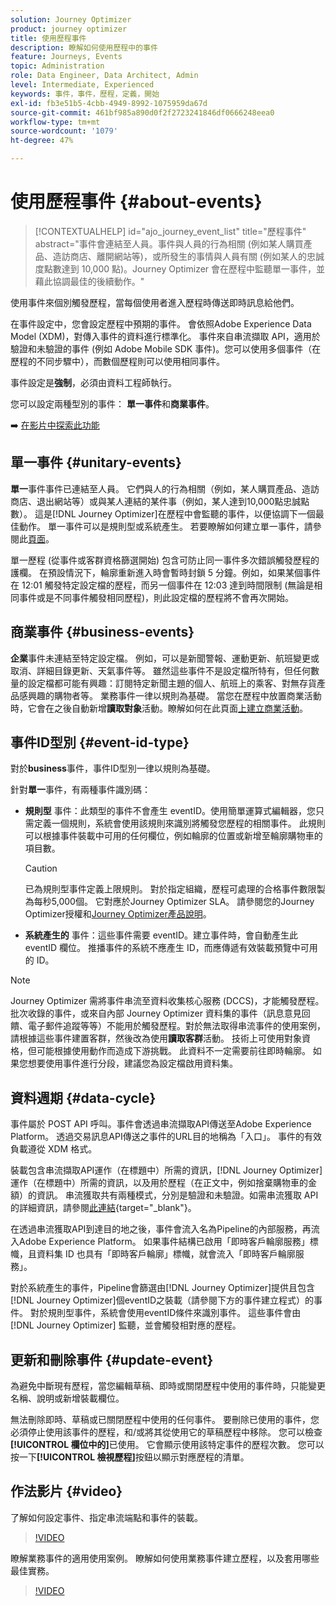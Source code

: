 ```yaml
---
solution: Journey Optimizer
product: journey optimizer
title: 使用歷程事件
description: 瞭解如何使用歷程中的事件
feature: Journeys, Events
topic: Administration
role: Data Engineer, Data Architect, Admin
level: Intermediate, Experienced
keywords: 事件，事件，歷程，定義，開始
exl-id: fb3e51b5-4cbb-4949-8992-1075959da67d
source-git-commit: 461bf985a890d0f2f2723241846df0666248eea0
workflow-type: tm+mt
source-wordcount: '1079'
ht-degree: 47%

---
```


# 使用歷程事件 {#about-events}

>[!CONTEXTUALHELP]
>id="ajo_journey_event_list"
>title="歷程事件"
>abstract="事件會連結至人員。事件與人員的行為相關 (例如某人購買產品、造訪商店、離開網站等)，或所發生的事情與人員有關 (例如某人的忠誠度點數達到 10,000 點)。Journey Optimizer 會在歷程中監聽單一事件，並藉此協調最佳的後續動作。"

使用事件來個別觸發歷程，當每個使用者進入歷程時傳送即時訊息給他們。

在事件設定中，您會設定歷程中預期的事件。 會依照Adobe Experience Data Model (XDM)，對傳入事件的資料進行標準化。 事件來自串流擷取 API，適用於驗證和未驗證的事件 (例如 Adobe Mobile SDK 事件)。您可以使用多個事件（在歷程的不同步驟中），而數個歷程則可以使用相同事件。

事件設定是&#x200B;**強制**，必須由資料工程師執行。

您可以設定兩種型別的事件： **單一事件**&#x200B;和&#x200B;**商業事件**。


➡️ [在影片中探索此功能](#video)

## 單一事件 {#unitary-events}

**單一**&#x200B;事件事件已連結至人員。 它們與人的行為相關（例如，某人購買產品、造訪商店、退出網站等）或與某人連結的某件事（例如，某人達到10,000點忠誠點數）。 這是[!DNL Journey Optimizer]在歷程中會監聽的事件，以便協調下一個最佳動作。 單一事件可以是規則型或系統產生。 若要瞭解如何建立單一事件，請參閱此[頁面](../event/about-creating.md)。

單一歷程 (從事件或客群資格篩選開始) 包含可防止同一事件多次錯誤觸發歷程的護欄。 在預設情況下，輪廓重新進入時會暫時封鎖 5 分鐘。例如，如果某個事件在 12:01 觸發特定設定檔的歷程，而另一個事件在 12:03 達到時間限制 (無論是相同事件或是不同事件觸發相同歷程)，則此設定檔的歷程將不會再次開始。

## 商業事件 {#business-events}

**企業**&#x200B;事件未連結至特定設定檔。 例如，可以是新聞警報、運動更新、航班變更或取消、詳細目錄更新、天氣事件等。 雖然這些事件不是設定檔所特有，但任何數量的設定檔都可能有興趣：訂閱特定新聞主題的個人、航班上的乘客、對無存貨產品感興趣的購物者等。 業務事件一律以規則為基礎。 當您在歷程中放置商業活動時，它會在之後自動新增&#x200B;**讀取對象**&#x200B;活動。瞭解如何在此頁面[上建立商業活動](../event/about-creating-business.md)。


## 事件ID型別 {#event-id-type}

對於&#x200B;**business**&#x200B;事件，事件ID型別一律以規則為基礎。

針對&#x200B;**單一**&#x200B;事件，有兩種事件識別碼：

* **規則型** 事件：此類型的事件不會產生 eventID。使用簡單運算式編輯器，您只需定義一個規則，系統會使用該規則來識別將觸發您歷程的相關事件。 此規則可以根據事件裝載中可用的任何欄位，例如輪廓的位置或新增至輪廓購物車的項目數。

  >[!CAUTION]
  >
  >已為規則型事件定義上限規則。 對於指定組織，歷程可處理的合格事件數限製為每秒5,000個。 它對應於Journey Optimizer SLA。 請參閱您的Journey Optimizer授權和[Journey Optimizer產品說明](https://helpx.adobe.com/tw/legal/product-descriptions/adobe-journey-optimizer.html)。

* **系統產生的** 事件：這些事件需要 eventID。建立事件時，會自動產生此 eventID 欄位。 推播事件的系統不應產生 ID，而應傳遞有效裝載預覽中可用的 ID。

>[!NOTE]
>
>Journey Optimizer 需將事件串流至資料收集核心服務 (DCCS)，才能觸發歷程。 批次收錄的事件，或來自內部 Journey Optimizer 資料集的事件（訊息意見回饋、電子郵件追蹤等等）不能用於觸發歷程。對於無法取得串流事件的使用案例，請根據這些事件建置客群，然後改為使用&#x200B;**讀取客群**&#x200B;活動。 技術上可使用對象資格，但可能根據使用動作而造成下游挑戰。 此資料不一定需要前往即時輪廓。 如果您想要使用事件進行分段，建議您為設定檔啟用資料集。

## 資料週期 {#data-cycle}

事件屬於 POST API 呼叫。事件會透過串流擷取API傳送至Adobe Experience Platform。 透過交易訊息API傳送之事件的URL目的地稱為「入口」。 事件的有效負載遵從 XDM 格式。

裝載包含串流擷取API運作（在標題中）所需的資訊，[!DNL Journey Optimizer]運作（在標題中）所需的資訊，以及用於歷程（在正文中，例如捨棄購物車的金額）的資訊。 串流獲取共有兩種模式，分別是驗證和未驗證。如需串流獲取 API 的詳細資訊，請參閱[此連結](https://experienceleague.adobe.com/docs/experience-platform/xdm/api/getting-started.html?lang=zh-Hant){target="_blank"}。

在透過串流獲取API到達目的地之後，事件會流入名為Pipeline的內部服務，再流入Adobe Experience Platform。 如果事件結構已啟用「即時客戶輪廓服務」標幟，且資料集 ID 也具有「即時客戶輪廓」標幟，就會流入「即時客戶輪廓服務」。

對於系統產生的事件，Pipeline會篩選由[!DNL Journey Optimizer]提供且包含[!DNL Journey Optimizer]個eventID之裝載（請參閱下方的事件建立程式）的事件。 對於規則型事件，系統會使用eventID條件來識別事件。 這些事件會由 [!DNL Journey Optimizer] 監聽，並會觸發相對應的歷程。

## 更新和刪除事件 {#update-event}


為避免中斷現有歷程，當您編輯草稿、即時或關閉歷程中使用的事件時，只能變更名稱、說明或新增裝載欄位。

無法刪除即時、草稿或已關閉歷程中使用的任何事件。 要刪除已使用的事件，您必須停止使用該事件的歷程，和/或將其從使用它的草稿歷程中移除。 您可以檢查&#x200B;**[!UICONTROL 欄位中的]**&#x200B;已使用。 它會顯示使用該特定事件的歷程次數。 您可以按一下&#x200B;**[!UICONTROL 檢視歷程]**&#x200B;按鈕以顯示對應歷程的清單。

## 作法影片 {#video}

了解如何設定事件、指定串流端點和事件的裝載。

>[!VIDEO](https://video.tv.adobe.com/v/336253?quality=12)

瞭解業務事件的適用使用案例。 瞭解如何使用業務事件建立歷程，以及套用哪些最佳實務。

>[!VIDEO](https://video.tv.adobe.com/v/334234?quality=12)
